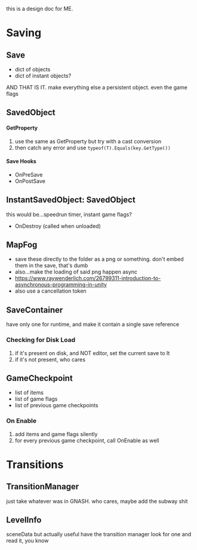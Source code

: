 this is a design doc for ME.

# Saving

## Save
- dict of objects
- dict of instant objects?

AND THAT IS IT. make everything else a persistent object. even the game flags

## SavedObject
#### GetProperty
1. use the same as GetProperty<T> but try with a cast conversion
2. then catch any error and use `typeof(T).Equals(key.GetType())`

#### Save Hooks
- OnPreSave
- OnPostSave


## InstantSavedObject: SavedObject
this would be...speedrun timer, instant game flags?
- OnDestroy (called when unloaded)

## MapFog
- save these directly to the folder as a png or something. don't embed them in the save, that's dumb
- also...make the loading of said png happen async
- https://www.raywenderlich.com/26799311-introduction-to-asynchronous-programming-in-unity
- also use a cancellation token

## SaveContainer
have only one for runtime, and make it contain a single save reference

### Checking for Disk Load
1. if it's present on disk, and NOT editor, set the current save to It
2. if it's not present, who cares

## GameCheckpoint
- list of items
- list of game flags
- list of previous game checkpoints
### On Enable
1. add items and game flags silently
2. for every previous game checkpoint, call OnEnable as well

# Transitions

## TransitionManager
just take whatever was in GNASH. who cares, maybe add the subway shit

## LevelInfo
sceneData but actually useful
have the transition manager look for one and read it, you know
